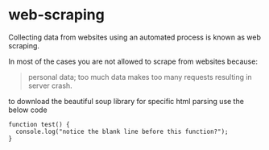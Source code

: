 # web-scraping

Collecting data from websites using an automated process is known as web scraping.

In most of the cases you are not allowed to scrape from websites  because:

  >personal data;
  >too much data makes too many requests resulting in server crash.

to download the beautiful soup library for specific html parsing use the below code
```
function test() {
  console.log("notice the blank line before this function?");
}
```
